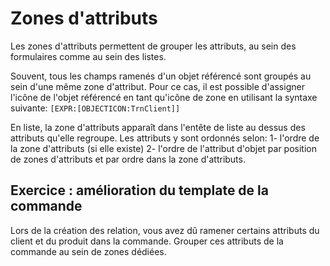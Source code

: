 Zones d'attributs
====================

Les zones d'attributs permettent de grouper les attributs, au sein des formulaires comme au sein des listes. 

Souvent, tous les champs ramenés d'un objet référencé sont groupés au sein d'une même zone d'attribut. Pour ce cas, il est possible d'assigner l'icône de l'objet référencé en tant qu'icône de zone en utilisant la syntaxe suivante: `[EXPR:[OBJECTICON:TrnClient]]`

En liste, la zone d'attributs apparaît dans l'entête de liste au dessus des attributs qu'elle regroupe. Les attributs y sont ordonnés selon:
1- l'ordre de la zone d'attributs (si elle existe)
2- l'ordre de l'attribut d'objet par position de zones d'attributs et par ordre dans la zone d'attributs.  

Exercice : amélioration du template de la commande
---------------------------

Lors de la création des relation, vous avez dû ramener certains attributs du client et du produit dans la commande. Grouper ces attributs de la commande au sein de zones dédiées.